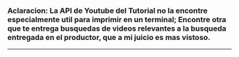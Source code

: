 
### Aclaracion: La API de Youtube del Tutorial no la encontre especialmente util para imprimir en un terminal; Encontre otra que te entrega busquedas de videos relevantes a la busqueda entregada en el productor, que a mi juicio es mas vistoso.
---
